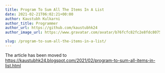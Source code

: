 ```yaml
---
title: Program To Sum All The Items In A List
date: 2021-02-21T06:02:21+00:00
author: Kaustubh Kulkarni
author_title: Programmer
author_url: https://github.com/kaustubhk24
author_image_url: https://www.gravatar.com/avatar/b76fcfc82fc2e8fdc8075636f1735f61?s=200

slug: /program-to-sum-all-the-items-in-a-list/
---
```

The article has been moved to https://kaustubhk24.blogspot.com/2021/02/program-to-sum-all-items-in-list.html